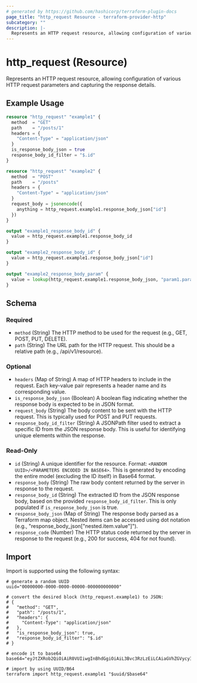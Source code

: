 ```yaml
---
# generated by https://github.com/hashicorp/terraform-plugin-docs
page_title: "http_request Resource - terraform-provider-http"
subcategory: ""
description: |-
  Represents an HTTP request resource, allowing configuration of various HTTP request parameters and capturing the response details.
---
```


# http_request (Resource)

Represents an HTTP request resource, allowing configuration of various HTTP request parameters and capturing the response details.

## Example Usage

```terraform
resource "http_request" "example1" {
  method  = "GET"
  path    = "/posts/1"
  headers = {
    "Content-Type" = "application/json"
  }
  is_response_body_json = true
  response_body_id_filter = "$.id"
}

resource "http_request" "example2" {
  method  = "POST"
  path    = "/posts"
  headers = {
    "Content-Type" = "application/json"
  }
  request_body = jsonencode({
    anything = http_request.example1.response_body_json["id"]
  })
}

output "example1_response_body_id" {
  value = http_request.example1.response_body_id
}

output "example2_response_body_id" {
  value = http_request.example1.response_body_json["id"]
}

output "example2_response_body_param" {
  value = lookup(http_request.example1.response_body_json, "param1.param2.value", "")
}
```

<!-- schema generated by tfplugindocs -->
## Schema

### Required

- `method` (String) The HTTP method to be used for the request (e.g., GET, POST, PUT, DELETE).
- `path` (String) The URL path for the HTTP request. This should be a relative path (e.g., /api/v1/resource).

### Optional

- `headers` (Map of String) A map of HTTP headers to include in the request. Each key-value pair represents a header name and its corresponding value.
- `is_response_body_json` (Boolean) A boolean flag indicating whether the response body is expected to be in JSON format.
- `request_body` (String) The body content to be sent with the HTTP request. This is typically used for POST and PUT requests.
- `response_body_id_filter` (String) A JSONPath filter used to extract a specific ID from the JSON response body. This is useful for identifying unique elements within the response.

### Read-Only

- `id` (String) A unique identifier for the resource. Format: `<RANDOM UUID>/<PARAMETERS ENCODED IN BASE64>`. This is generated by encoding the entire model (excluding the ID itself) in Base64 format.
- `response_body` (String) The raw body content returned by the server in response to the request.
- `response_body_id` (String) The extracted ID from the JSON response body, based on the provided `response_body_id_filter`. This is only populated if `is_response_body_json` is true.
- `response_body_json` (Map of String) The response body parsed as a Terraform map object. Nested items can be accessed using dot notation (e.g., "response_body_json["nested.item.value"]").
- `response_code` (Number) The HTTP status code returned by the server in response to the request (e.g., 200 for success, 404 for not found).

## Import

Import is supported using the following syntax:

```shell
# generate a random UUID
uuid="00000000-0000-0000-00000-000000000000"

# convert the desired block (http_request.example1) to JSON:
# {
#   "method": "GET",
#   "path": "/posts/1",
#   "headers": {
#     "Content-Type": "application/json"
#   },
#   "is_response_body_json": true,
#   "response_body_id_filter": "$.id"
# }

# encode it to base64
base64="eyJtZXRob2QiOiAiR0VUIiwgInBhdGgiOiAiL3Bvc3RzLzEiLCAiaGVhZGVycyI6IHsiQ29udGVudC1UeXBlIjogImFwcGxpY2F0aW9uL2pzb24ifSwgImlzX3Jlc3BvbnNlX2JvZHlfanNvbiI6IHRydWUsICJyZXNwb25zZV9ib2R5X2lkX2ZpbHRlciI6ICIkLmlkIn0="

# import by using UUID/B64
terraform import http_request.example1 "$uuid/$base64"
```
